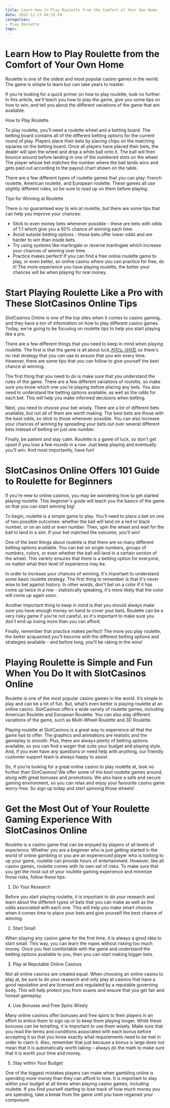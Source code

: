 ```yaml
---
title: Learn How to Play Roulette from the Comfort of Your Own Home 
date: 2022-12-23 04:33:54
categories:
- Play Roulette
tags:
---
```



#  Learn How to Play Roulette from the Comfort of Your Own Home 

​Roulette is one of the oldest and most popular casino games in the world. The game is simple to learn but can take years to master. 

If you're looking for a quick primer on how to play roulette, look no further. In this article, we'll teach you how to play the game, give you some tips on how to win, and tell you about the different variations of the game that are available.

How to Play Roulette

To play roulette, you'll need a roulette wheel and a betting board. The betting board contains all of the different betting options for the current round of play. Players place their bets by placing chips on the matching squares on the betting board. Once all players have placed their bets, the dealer will spin the wheel and drop a white ball onto it. The ball will then bounce around before landing in one of the numbered slots on the wheel. The player whose bet matches the number where the ball lands wins and gets paid out according to the payout chart shown on the table.

There are a few different types of roulette games that you can play: French roulette, American roulette, and European roulette. These games all use slightly different rules, so be sure to read up on them before playing.

Tips for Winning at Roulette

There is no guaranteed way to win at roulette, but there are some tips that can help you improve your chances: 

- Stick to even money bets whenever possible - these are bets with odds of 1:1 which give you a 50% chance of winning each time. 
- Avoid outside betting options - these bets offer lower odds and are harder to win than inside bets. 
- Try using systems like martingale or reverse martingale which increase your chances of winning over time. 
- Practice makes perfect! If you can find a free online roulette game to play, or even better, an online casino where you can practice for free, do it! The more experience you have playing roulette, the better your chances will be when playing for real money.

#  Start Playing Roulette Like a Pro with These SlotCasinos Online Tips 

SlotCasinos Online is one of the top sites when it comes to casino gaming, and they have a ton of information on how to play different casino games. Today, we're going to be focusing on roulette tips to help you start playing like a pro.

There are a few different things that you need to keep in mind when playing roulette. The first is that the game is all about luck,[카지노 사이트](https://choegocasino.com/) so there's no real strategy that you can use to ensure that you win every time. However, there are some tips that you can follow to give yourself the best chance at winning. 

The first thing that you need to do is make sure that you understand the rules of the game. There are a few different variations of roulette, so make sure you know which one you're playing before placing any bets. You also need to understand the betting options available, as well as the odds for each bet. This will help you make informed decisions when betting. 

Next, you need to choose your bet wisely. There are a lot of different bets available, but not all of them are worth making. The best bets are those with the best odds, so stick to those whenever possible. You can also increase your chances of winning by spreading your bets out over several different bets instead of betting on just one number. 

Finally, be patient and stay calm. Roulette is a game of luck, so don't get upset if you lose a few rounds in a row. Just keep playing and eventually you'll win. And most importantly, have fun!

#  SlotCasinos Online Offers 101 Guide to Roulette for Beginners 

If you're new to online casinos, you may be wondering how to get started playing roulette. This beginner's guide will teach you the basics of the game so that you can start winning big!

To begin, roulette is a simple game to play. You'll need to place a bet on one of two possible outcomes: whether the ball will land on a red or black number, or on an odd or even number. Then, spin the wheel and wait for the ball to land in a slot. If your bet matched the outcome, you'll win!

One of the best things about roulette is that there are so many different betting options available. You can bet on single numbers, groups of numbers, colors, or even whether the ball will land in a certain section of the wheel. This variety ensures that there is a betting option for everyone, no matter what their level of experience may be.

In order to increase your chances of winning, it's important to understand some basic roulette strategy. The first thing to remember is that it's never wise to bet against history. In other words, don't bet on a color if it has come up twice in a row - statistically speaking, it's more likely that the color will come up again soon.

Another important thing to keep in mind is that you should always make sure you have enough money on hand to cover your bets. Roulette can be a very risky game if you're not careful, so it's important to make sure you don't end up losing more than you can afford.

Finally, remember that practice makes perfect! The more you play roulette, the better acquainted you'll become with the different betting options and strategies available - and before long, you'll be raking in the wins!

#  Playing Roulette is Simple and Fun When You Do It with SlotCasinos Online 

Roulette is one of the most popular casino games in the world. It’s simple to play and can be a lot of fun. But, what’s even better is playing roulette at an online casino. SlotCasinos offers a wide variety of roulette games, including American Roulette and European Roulette. You can also play different variations of the game, such as Multi-Wheel Roulette and 3D Roulette.

Playing roulette at SlotCasinos is a great way to experience all that the game has to offer. The graphics and animations are realistic and the gameplay is smooth. Plus, there are always plenty of betting options available, so you can find a wager that suits your budget and playing style. And, if you ever have any questions or need help with anything, our friendly customer support team is always happy to assist.

So, if you’re looking for a great online casino to play roulette at, look no further than SlotCasinos! We offer some of the best roulette games around, along with great bonuses and promotions. We also have a safe and secure gaming environment, so you can relax and enjoy your favourite casino game worry-free. So sign up today and start spinning those wheels!

#  Get the Most Out of Your Roulette Gaming Experience With SlotCasinos Online

Roulette is a casino game that can be enjoyed by players of all levels of experience. Whether you are a beginner who is just getting started in the world of online gambling or you are an experienced player who is looking to up your game, roulette can provide hours of entertainment. However, like all casino games, roulette comes with its own set of risks. To make sure that you get the most out of your roulette gaming experience and minimize those risks, follow these tips:

1. Do Your Research

Before you start playing roulette, it is important to do your research and learn about the different types of bets that you can make as well as the odds associated with each one. This will help you make smart choices when it comes time to place your bets and give yourself the best chance of winning.

2. Start Small

When playing any casino game for the first time, it is always a good idea to start small. This way, you can learn the ropes without risking too much money. Once you feel comfortable with the game and understand the betting options available to you, then you can start making bigger bets.

3. Play at Reputable Online Casinos

Not all online casinos are created equal. When choosing an online casino to play at, be sure to do your research and only play at casinos that have a good reputation and are licensed and regulated by a reputable governing body. This will help protect you from scams and ensure that you get fair and honest gameplay.

4. Use Bonuses and Free Spins Wisely

Many online casinos offer bonuses and free spins to their players in an effort to entice them to sign up or to keep them playing longer. While these bonuses can be tempting, it is important to use them wisely. Make sure that you read the terms and conditions associated with each bonus before accepting it so that you know exactly what requirements need to be met in order to claim it. Also, remember that just because a bonus is large does not mean that it is automatically worth taking – always do the math to make sure that it is worth your time and money.

5. Stay within Your Budget

One of the biggest mistakes players can make when gambling online is spending more money than they can afford to lose. It is important to stay within your budget at all times when playing casino games, including roulette. If you find yourself starting to lose track of how much money you are spending, take a break from the game until you have regained your composure.